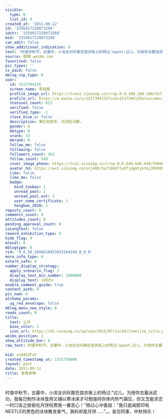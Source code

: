 ```yaml
---
visible:
  type: 0
  list_id: 0
created_at: '2011-09-12'
id: '3356817220873268'
idstr: '3356817220873268'
mid: '3356817220873268'
can_edit: false
show_additional_indication: 0
text: '时值中秋节，古墓中，小龙女训斥跪在搓衣板上的杨过:&quot;过儿，为授你古墓派武功，我每日制作冰块食用又辅以寒冰床才可勉强将你体内热气镇压，你又怎能贪恋一时口舌之欲偷吃月饼枉费我一番苦心！&quot;杨过心中委屈：&quot;我只是闻那印有NESTLE的黑色的冰块散发香气，孰料却是月饼……&quot;。。各位同事，中秋快乐！ '
source: 微博 weibo.com
favorited: false
pic_types: ''
is_paid: false
mblog_vip_type: 0
user:
  id: 1517394135
  screen_name: 李消极
  profile_image_url: https://tvax2.sinaimg.cn/crop.0.0.180.180.180/5a7198d7ly8fjdgmtyktmj20500500so.jpg?KID=imgbed,tva&Expires=1606399890&ssig=T2rtZmjYll
  profile_url: https://m.weibo.cn/u/1517394135?uid=1517394135&luicode=10000011&lfid=2304131517394135_-_WEIBO_SECOND_PROFILE_WEIBO
  statuses_count: 613
  verified: false
  verified_type: -1
  close_blue_v: false
  description: 唯忆轻狂年，风流任沉醉。
  gender: m
  mbtype: 0
  urank: 33
  mbrank: 0
  follow_me: false
  following: false
  followers_count: 362
  follow_count: 549
  cover_image_phone: https://tva1.sinaimg.cn/crop.0.0.640.640.640/549d0121tw1egm1kjly3jj20hs0hsq4f.jpg
  avatar_hd: https://wx2.sinaimg.cn/orj480/5a7198d7ly8fjdgmtyktmj20500500so.jpg
  like: false
  like_me: false
  badge:
    bind_taobao: 1
    unread_pool: 1
    unread_pool_ext: 1
    user_name_certificate: 1
    hongbao_2020: 2
reposts_count: 0
comments_count: 9
attitudes_count: 0
pending_approval_count: 0
isLongText: false
reward_exhibition_type: 0
hide_flag: 0
mlevel: 0
mblogtype: 0
rid: '9_0_50_2656618923923104240_0_0_0'
more_info_type: 0
extern_safe: 0
number_display_strategy:
  apply_scenario_flag: 3
  display_text_min_number: 1000000
  display_text: 100万+
enable_comment_guide: true
content_auth: 0
pic_num: 0
alchemy_params:
  ug_red_envelope: false
mblog_menu_new_style: 0
reads_count: 0
title:
  text: 公开
  base_color: 1
  icon_url: https://h5.sinaimg.cn/upload/2015/07/14/34/timeline_title_public_default.png
weibo_position: 1
show_attitude_bar: 0
raw_text: 时值中秋节，古墓中，小龙女训斥跪在搓衣板上的杨过:&quot;过儿，为授你古墓派武功，我每日制作冰块食用又辅以寒冰床才可勉强将你体内热气镇压，你又怎能贪恋一时口舌之欲偷吃月饼枉费我一番苦心！&quot;杨过心中委屈：&quot;我只是闻那印有NESTLE的黑色的冰块散发香气，孰料却是月饼……&quot;。。各位同事，中秋快乐！
  ​​​
bid: xnQ4G3FaY
created_timestamp_at: 1315756800
layout: post
date: 2011-09-12
title: 发表微博
---
```


![]()

时值中秋节，古墓中，小龙女训斥跪在搓衣板上的杨过:&quot;过儿，为授你古墓派武功，我每日制作冰块食用又辅以寒冰床才可勉强将你体内热气镇压，你又怎能贪恋一时口舌之欲偷吃月饼枉费我一番苦心！&quot;杨过心中委屈：&quot;我只是闻那印有NESTLE的黑色的冰块散发香气，孰料却是月饼……&quot;。。各位同事，中秋快乐！ 

